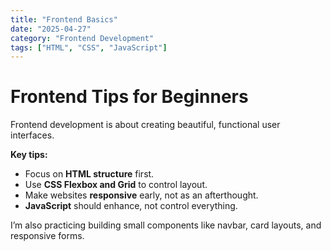 ```yaml
---
title: "Frontend Basics"
date: "2025-04-27"
category: "Frontend Development"
tags: ["HTML", "CSS", "JavaScript"]
---
```


# Frontend Tips for Beginners

Frontend development is about creating beautiful, functional user interfaces.

**Key tips:**
- Focus on **HTML structure** first.
- Use **CSS Flexbox and Grid** to control layout.
- Make websites **responsive** early, not as an afterthought.
- **JavaScript** should enhance, not control everything.

I’m also practicing building small components like navbar, card layouts, and responsive forms.
